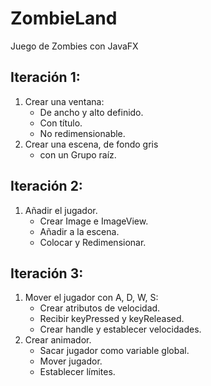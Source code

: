 # ZombieLand
Juego de Zombies con JavaFX

## Iteración 1:
1. Crear una ventana:
	* De ancho y alto definido.
	* Con título.
	* No redimensionable.
2. Crear una escena, de fondo gris
	* con un Grupo raíz.
	
## Iteración 2:
1. Añadir el jugador.
	* Crear Image e ImageView.
	* Añadir a la escena.
	* Colocar y Redimensionar. 
	
## Iteración 3:
1. Mover el jugador con A, D, W, S:
	* Crear atributos de velocidad.
	* Recibir keyPressed y keyReleased.
	* Crear handle y establecer velocidades.
2. Crear animador.
	* Sacar jugador como variable global.
	* Mover jugador.
	* Establecer límites.
